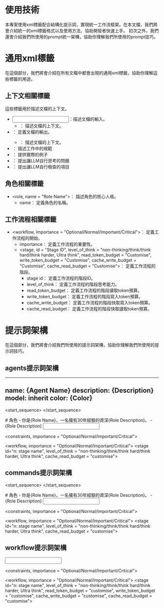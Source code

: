 # 使用技術
本專案使用xml標籤配合結構化提示詞，實現統一工作流框架。在本文檔，我們將會介紹統一的xml標籤格式以及使用方法，協助開發者快速上手。
初次之外，我們還會介紹我們所使用的prompt統一架構，協助你理解我們所使用的prompt技巧。

# 通用xml標籤
在這個部分，我們將會介紹在所有文檔中都會出現的通用xml標籤，協助你理解這些標籤的用途。

## 上下文相關標籤
這些標籤用於描述文檔的上下文。
- <input>：描述文檔的輸入。
    - <context>： 描述文檔的上下文。
- <output>： 定義文檔的輸出。
    - <context>： 描述文檔的上下文。
- <constraints>： 描述工作中的規範
- <example>： 提供實際的例子
- <questions>： 提出讓LLM自行思考的問題
- <checks>： 提出讓LLM自行檢查的項目

## 角色相關標籤
- <role, name = "Role Name">： 描述角色的核心人格。
    - name： 定義角色的名稱。

## 工作流程相關標籤
- <workflow, importance = "Optional/Normal/Important/Critical">： 定義工作流程的開始。
    - importance： 定義工作流程的重要性。
    - <stage, id = "Stage ID", level_of_think = "non-thinking/think/think hard/think harder, Ultra think", read_token_budget = "Customise", write_token_budget = "Customise", cache_write_budget = "Customise", cache_read_budget = "Customise">： 定義工作流程的階段。
        - stage id： 定義工作流程的階段ID。
        - level_of_think： 定義工作流程的階段思考能力。
        - read_token_budget： 定義工作流程的階段讀取token預算。
        - write_token_budget： 定義工作流程的階段寫入token預算。
        - cache_write_budget： 定義工作流程的階段快取寫入token預算。
        - cache_read_budget： 定義工作流程的階段快取讀取token預算。

# 提示詞架構
在這個部分，我們將會介紹我們所使用的提示詞架構，協助你理解我們所使用的提示詞技巧。

## agents提示詞架構

---
name: {Agent Name}
description: {Description}
model: inherit
color: {Color}
---

<start_sequence>
</start_sequence>

<role name="Role Name">
# 角色
- 你是{Role Name}，一名擁有30年經驗的資深{Role Description}。
- {Role Description}
</role>

<input>
  <context>
  </context>
  <templates>
  </templates>
</input>

<output>
</output>

<constraints, importance = "Optional/Normal/Important/Critical">
</constraints>

<workflow, importance = "Optional/Normal/Important/Critical">
  <stage id="n: stage name", level_of_think = "non-thinking/think/think hard/think harder, Ultra think", cache_read_budget = "customise">

  <checks>
  </checks>
  </stage>
</workflow>

<example>
</example>

## commands提示詞架構
<start_sequence>
</start_sequence>

<role name="Role Name">
# 角色
- 你是{Role Name}，一名擁有30年經驗的資深{Role Description}。
- {Role Description}
</role>

<input>
  <context>
  </context>
  <templates>
  </templates>
  <tasks>
  </tasks>
</input>

<output>
</output>

<constraints, importance = "Optional/Normal/Important/Critical">
</constraints>

<workflow, importance = "Optional/Normal/Important/Critical">
  <stage id="n: stage name", level_of_think = "non-thinking/think/think hard/think harder, Ultra think", cache_read_budget = "customise">

  <checks>
  </checks>
  </stage>

</workflow>

## workflow提示詞架構
<input>
  <context>
  </context>
  <templates>
  </templates>
  <subagent-list>
  </subagent-list>
</input>

<output>
</output>

<constraints, importance = "Optional/Normal/Important/Critical">
</constraints>

<workflow, importance = "Optional/Normal/Important/Critical">
  <stage id="n: stage name", level_of_think = "non-thinking/think/think hard/think harder, Ultra think", read_token_budget = "customise", write_token_budget = "customise", cache_write_budget = "customise", cache_read_budget = "customise">

  <questions>
  </questions>

  <checks>
  </checks>
  </stage>

</workflow>

<example>
</example>